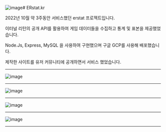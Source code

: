 ![image](https://github.com/ms9849/erstat_legacy/assets/65911657/525f7fcb-5d59-4ec3-8387-19312705a5f7)# ERstat.kr

2022년 10월 약 3주동안 서비스했던 erstat 프로젝트입니다.

이터널 리턴의 공개 API를 활용하여 게임 데이터들을 수집하고 통계 및 표본을 제공했었습니다.

Node.Js, Express, MySQL 을 사용하여 구현했으며 구글 GCP를 사용해 배포했습니다.

제작한 사이트를 유저 커뮤니티에 공개하면서 서비스 했었습니다.
* * *
![image](https://github.com/ms9849/erstat_legacy/assets/65911657/a61cd99c-585d-456c-a376-2a163804ee7e)
* * *
![image](https://github.com/ms9849/erstat_legacy/assets/65911657/64af1b55-461b-4fff-8375-52f7f704feae)
* * *
![image](https://github.com/ms9849/erstat_legacy/assets/65911657/de59c3b2-4125-4c80-ae6d-6481c63c1889)
* * *
![image](https://github.com/ms9849/erstat_legacy/assets/65911657/5fbf6d40-9938-4a35-a5a5-92959b929425)

* * *



